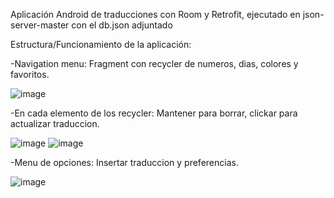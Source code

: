 Aplicación Android de traducciones con Room y Retrofit, ejecutado en json-server-master con el db.json adjuntado

Estructura/Funcionamiento de la aplicación:

-Navigation menu: Fragment con recycler de numeros, dias, colores y favoritos.

![image](https://github.com/mck21/Triolingo/assets/122030012/dba8a100-26fc-45f1-b744-cc8abf1f7588)


-En cada elemento de los recycler: Mantener para borrar, clickar para actualizar traduccion.

![image](https://github.com/mck21/Triolingo/assets/122030012/2fa12667-1d66-4a87-a28d-fdc3d98c3195)
![image](https://github.com/mck21/Triolingo/assets/122030012/cfacd775-d611-4f86-b718-f801d5ffdf89)

-Menu de opciones: Insertar traduccion y preferencias.

![image](https://github.com/mck21/Triolingo/assets/122030012/c2edcc8a-b655-4672-9ae2-f4ed63d69d33)
